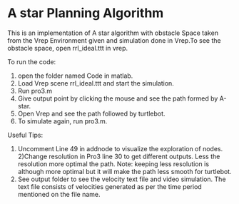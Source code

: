 # A star Planning Algorithm

This is an implementation of A star algorithm with obstacle Space taken from the Vrep Environment given and simulation done in Vrep.To see the obstacle space, open rrl_ideal.ttt in vrep.

To run the code:
1) open the folder named Code in matlab.
2) Load Vrep scene rrl_ideal.ttt and start the simulation.
3) Run pro3.m
4) Give output point by clicking the mouse and see the path formed by A-star.
5) Open Vrep and see the path followed by turtlebot. 
6) To simulate again, run pro3.m.

Useful Tips:
1) Uncomment Line 49 in addnode to visualize the exploration of nodes.
2)Change resolution in Pro3 line 30 to get different outputs. Less the resolution more optimal the path. Note: keeping less resolution is although more optimal but it will make the path less smooth for turtlebot.
3) See output folder to see the velocity text file and video simulation. The text file consists of velocities generated as per the time period mentioned on the file name.
